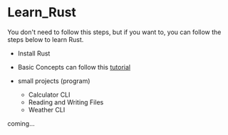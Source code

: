 # Learn_Rust

You don't need to follow this steps, but if you want to, you can follow the steps below to learn Rust.

- Install Rust 
- Basic Concepts can follow this [tutorial](https://www.youtube.com/watch?v=lzKeecy4OmQ&t=13s)
- small projects (program)
  
  - Calculator CLI
  - Reading and Writing Files
  - Weather CLI

coming...
